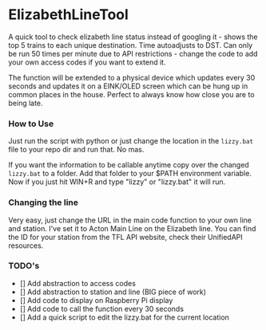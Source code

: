 # ElizabethLineTool
A quick tool to check elizabeth line status instead of googling it - shows the top 5 trains to each unique destination. Time autoadjusts to DST.
Can only be run 50 times per minute due to API restrictions - change the code to add your own access codes if you want to extend it.

The function will be extended to a physical device which updates every 30 seconds and updates it on a EINK/OLED screen which can be hung up in common places in the house. Perfect to always know how close you are to being late.

### How to Use

Just run the script with python or just change the location in the `lizzy.bat` file to your repo dir and run that. No mas.

If you want the information to be callable anytime copy over the changed `lizzy.bat` to a folder. Add that folder to your $PATH environment variable. Now if you just hit WIN+R and type "lizzy" or "lizzy.bat" it will run.


### Changing the line

Very easy, just change the URL in the main code function to your own line and station. I've set it to Acton Main Line on the Elizabeth line. You can find the ID for your station from the TFL API website, check their UnifiedAPI resources.  

### TODO's

- [] Add abstraction to access codes
- [] Add abstraction to station and line (BIG piece of work)
- [] Add code to display on Raspberry Pi display
- [] Add code to call the function every 30 seconds
- [] Add a quick script to edit the lizzy.bat for the current location 